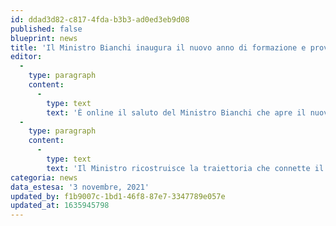 ```yaml
---
id: ddad3d82-c817-4fda-b3b3-ad0ed3eb9d08
published: false
blueprint: news
title: 'Il Ministro Bianchi inaugura il nuovo anno di formazione e prova per i neoassunti'
editor:
  -
    type: paragraph
    content:
      -
        type: text
        text: 'È online il saluto del Ministro Bianchi che apre il nuovo anno di formazione e prova.'
  -
    type: paragraph
    content:
      -
        type: text
        text: 'Il Ministro ricostruisce la traiettoria che connette il piano “Rigenerazione Scuola” alle proposte formative per i docenti neo-assunti, al fine di attuare una pratica quotidiana nell’aula in grado di porre la scuola al centro di comunità in trasformazione verso un futuro sempre più sostenibile e adeguato alle nuove sfide.'
categoria: news
data_estesa: '3 novembre, 2021'
updated_by: f1b9007c-1bd1-46f8-87e7-3347789e057e
updated_at: 1635945798
---
```

